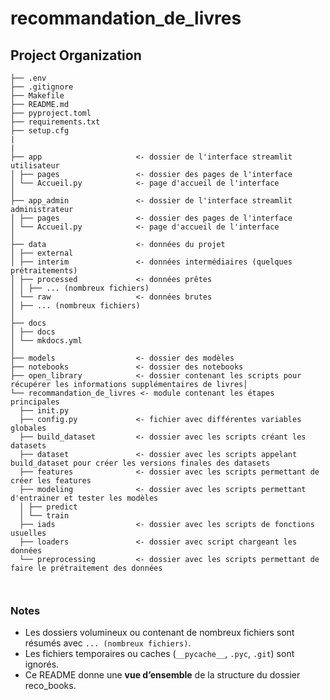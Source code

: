 # recommandation_de_livres

## Project Organization

```
├── .env
├── .gitignore
├── Makefile
├── README.md
├── pyproject.toml
├── requirements.txt
├── setup.cfg
|
|
├── app                     <- dossier de l'interface streamlit utilisateur
│ ├── pages                 <- dossier des pages de l'interface
│ └── Accueil.py            <- page d'accueil de l'interface
│
├── app_admin               <- dossier de l'interface streamlit administrateur  
│ ├── pages                 <- dossier des pages de l'interface
│ └── Accueil.py            <- page d'accueil de l'interface
│
├── data                    <- données du projet
│ ├── external
│ ├── interim               <- données intermédiaires (quelques prétraitements)
│ ├── processed             <- données prêtes 
│ │ ├── ... (nombreux fichiers)
│ └── raw                   <- données brutes
│ ├── ... (nombreux fichiers)
│
├── docs
│ ├── docs
│ └── mkdocs.yml
│
├── models                  <- dossier des modèles
├── notebooks               <- dossier des notebooks
├── open_library            <- dossier contenant les scripts pour récupérer les informations supplémentaires de livres│
└── recommandation_de_livres <- module contenant les étapes principales
  ├── init.py
  ├── config.py             <- fichier avec différentes variables globales
  ├── build_dataset         <- dossier avec les scripts créant les datasets
  ├── dataset               <- dossier avec les scripts appelant build_dataset pour créer les versions finales des datasets
  ├── features              <- dossier avec les scripts permettant de créer les features
  ├── modeling              <- dossier avec les scripts permettant d'entrainer et tester les modèles
  │ ├── predict
  │ └── train
  ├── iads                  <- dossier avec les scripts de fonctions usuelles
  ├── loaders               <- dossier avec script chargeant les données
  └── preprocessing         <- dossier avec les scripts permettant de faire le prétraitement des données



```

### Notes

- Les dossiers volumineux ou contenant de nombreux fichiers sont résumés avec `... (nombreux fichiers)`.  
- Les fichiers temporaires ou caches (`__pycache__`, `.pyc`, `.git`) sont ignorés.  
- Ce README donne une **vue d’ensemble** de la structure du dossier reco_books.
